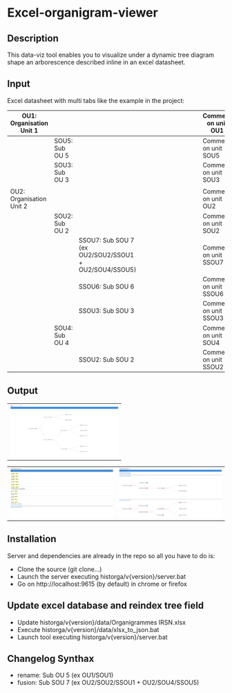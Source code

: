 # Excel-organigram-viewer

## Description

This data-viz tool enables you to visualize under a dynamic tree diagram shape an arborescence described inline in an excel datasheet.

## Input

Excel datasheet with multi tabs like the example in the project:

| OU1: Organisation Unit 1 |                |                                                       |  |  |  |  |  |  |  |  |  |  | Comment on unit OU1   |
|--------------------------|----------------|-------------------------------------------------------|--|--|--|--|--|--|--|--|--|--|-----------------------|
|                          | SOU5: Sub OU 5 |                                                       |  |  |  |  |  |  |  |  |  |  | Comment on unit SOU5  |
|                          | SOU3: Sub OU 3 |                                                       |  |  |  |  |  |  |  |  |  |  | Comment on unit SOU3  |
|                          |                |                                                       |  |  |  |  |  |  |  |  |  |  |                       |
| OU2: Organisation Unit 2 |                |                                                       |  |  |  |  |  |  |  |  |  |  | Comment on unit OU2   |
|                          | SOU2: Sub OU 2 |                                                       |  |  |  |  |  |  |  |  |  |  | Comment on unit SOU2  |
|                          |                | SSOU7: Sub SOU 7 (ex OU2/SOU2/SSOU1 + OU2/SOU4/SSOU5) |  |  |  |  |  |  |  |  |  |  | Comment on unit SSOU7 |
|                          |                | SSOU6: Sub SOU 6                                      |  |  |  |  |  |  |  |  |  |  | Comment on unit SSOU6 |
|                          |                | SSOU3: Sub SOU 3                                      |  |  |  |  |  |  |  |  |  |  | Comment on unit SSOU3 |
|                          | SOU4: Sub OU 4 |                                                       |  |  |  |  |  |  |  |  |  |  | Comment on unit SOU4  |
|                          |                | SSOU2: Sub SOU 2                                      |  |  |  |  |  |  |  |  |  |  | Comment on unit SSOU2 |


## Output

<table>
<tr>
<td> <img src="./screenshots/organigram_by_year.png" alt="Drawing" style="width: 250px;"/> </td> 
</tr>
</table>


<table>
<tr> 
    <td> <img src="./screenshots/search.png" alt="Drawing" style="width: 250px;"/> </td>
	<td> <img src="./screenshots/search_results.png" alt="Drawing" style="width: 250px;"/> </td> 
</tr> 
</table>


## Installation

Server and dependencies are already in the repo so all you have to do is:

- Clone the source (git clone...)
- Launch the server executing historga/v{version}/server.bat
- Go on http://localhost:9615 (by default) in chrome or firefox

## Update excel database and reindex tree field

- Update historga/v{version}/data/Organigrammes IRSN.xlsx
- Execute historga/v{version}/data/xlsx_to_json.bat
- Launch tool executing historga/v{version}/server.bat

## Changelog Synthax

- rename: Sub OU 5 (ex OU1/SOU1)
- fusion: Sub SOU 7 (ex OU2/SOU2/SSOU1 + OU2/SOU4/SSOU5)


